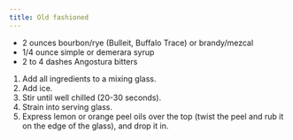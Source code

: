 ```yaml
---
title: Old fashioned
---
```


- 2 ounces bourbon/rye (Bulleit, Buffalo Trace) or brandy/mezcal
- 1/4 ounce simple or demerara syrup
- 2 to 4 dashes Angostura bitters

1. Add all ingredients to a mixing glass.
1. Add ice.
1. Stir until well chilled (20-30 seconds).
1. Strain into serving glass.
1. Express lemon or orange peel oils over the top (twist the peel and rub it on the edge of the glass), and drop it in.
